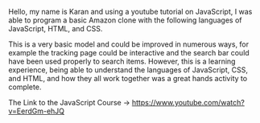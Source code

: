 Hello, my name is Karan and using a youtube tutorial on JavaScript, I was able to program a basic Amazon clone with the following languages of JavaScript, HTML, and CSS.

This is a very basic model and could be improved in numerous ways, for example the tracking page could be interactive and the search bar could have been used properly to search items. However, this is a learning experience, being able to understand the languages of JavaScript, CSS, and HTML, and how they all work together was a great hands activity to complete.

The Link to the JavaScript Course -> https://www.youtube.com/watch?v=EerdGm-ehJQ
